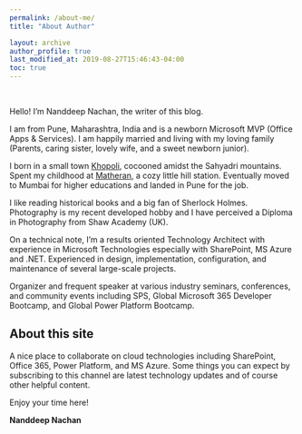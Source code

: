 ```yaml
---
permalink: /about-me/
title: "About Author"

layout: archive
author_profile: true
last_modified_at: 2019-08-27T15:46:43-04:00
toc: true
---
```


<figure style="width: 300px" class="align-left">
  <img src="{{ site.url }}{{ site.baseurl }}/assets/images/me.jpg" alt="">
</figure> 

<br>
Hello! I’m Nanddeep Nachan, the writer of this blog.

I am from Pune, Maharashtra, India and is a newborn Microsoft MVP (Office Apps & Services). I am happily married and living with my loving family (Parents, caring sister, lovely wife, and a sweet newborn junior).

I born in a small town [Khopoli](https://en.wikipedia.org/wiki/Khopoli), cocooned amidst the Sahyadri mountains. Spent my childhood at [Matheran](https://en.wikipedia.org/wiki/Matheran), a cozy little hill station. Eventually moved to Mumbai for higher educations and landed in Pune for the job.

I like reading historical books and a big fan of Sherlock Holmes. Photography is my recent developed hobby and I have perceived a Diploma in Photography from Shaw Academy (UK).

On a technical note, I’m a results oriented Technology Architect with experience in Microsoft Technologies especially with SharePoint, MS Azure and .NET. Experienced in design, implementation, configuration, and maintenance of several large-scale projects.

Organizer and frequent speaker at various industry seminars, conferences, and community events including SPS, Global Microsoft 365 Developer Bootcamp, and Global Power Platform Bootcamp.

 

## About this site
A nice place to collaborate on cloud technologies including SharePoint, Office 365, Power Platform, and MS Azure. Some things you can expect by subscribing to this channel are latest technology updates and of course other helpful content.

Enjoy your time here!

**Nanddeep Nachan**
